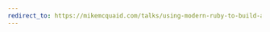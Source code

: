 ```yaml
---
redirect_to: https://mikemcquaid.com/talks/using-modern-ruby-to-build-a-better-faster-homebrew/
---
```

